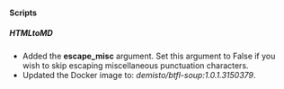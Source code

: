 #### Scripts

##### HTMLtoMD

- Added the **escape_misc** argument. Set this argument to False if you wish to skip escaping miscellaneous punctuation characters.
- Updated the Docker image to: *demisto/btfl-soup:1.0.1.3150379*.